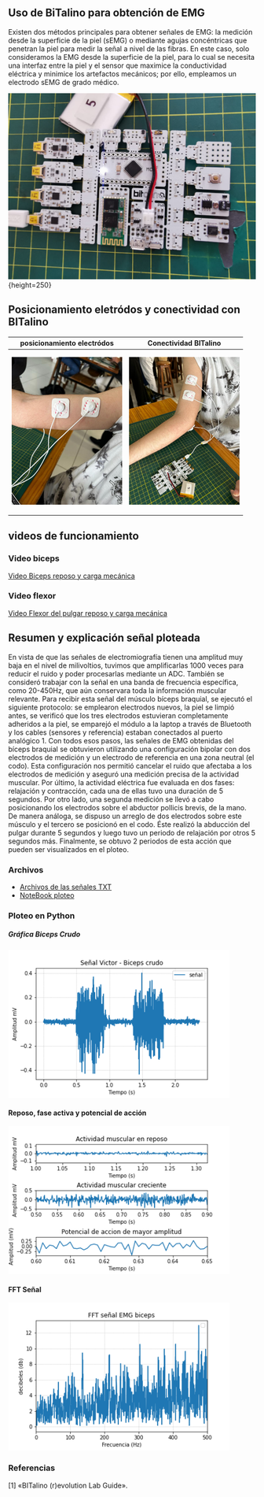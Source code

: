 ## Uso de BiTalino para obtención de EMG

Existen dos métodos principales para obtener señales de EMG: la medición desde la superficie de la piel (sEMG) o mediante agujas concéntricas que penetran la piel para medir la señal a nivel de las fibras. En este caso, solo consideramos la EMG desde la superficie de la piel, para lo cual se necesita una interfaz entre la piel y el sensor que maximice la conductividad eléctrica y minimice los artefactos mecánicos; por ello, empleamos un electrodo sEMG de grado médico.

![Foto integrantes del grupo 6](Img_videos/BITalino.jpg) {height=250}

## Posicionamiento eletródos y conectividad con BITalino

| posicionamiento electródos             | Conectividad BITalino       |
| ----------------- | ------------------------------------------------------------------ |
| <p align="justify"> <img src="Img_videos/Conectividad_biceps.jpg" height="300"> | <img src="Img_videos/Conectividad_Bitalino-biceps.jpg" height="300">

## videos de funcionamiento
### Video biceps

[Video Biceps reposo y carga mecánica](https://github.com/fruizg/Introduccion_de_senales/assets/142452596/75fbba4d-9ba5-41b2-9e4f-15cb34632860)


### Video flexor

[Video Flexor del pulgar reposo y carga mecánica](https://github.com/fruizg/Introduccion_de_senales/assets/142452596/444b03ba-27e0-4828-bdd9-c9198fdf4d59)

## Resumen y explicación señal ploteada


En vista de que las señales de electromiografía tienen una amplitud muy baja en el nivel de milivoltios, tuvimos que amplificarlas 1000 veces para reducir el ruido y poder procesarlas mediante un ADC. También se consideró trabajar con la señal en una banda de frecuencia específica, como 20-450Hz, que aún conservara toda la información muscular relevante. 
Para recibir esta señal del músculo bíceps braquial, se ejecutó el siguiente protocolo: se emplearon electrodos nuevos, la piel se limpió antes, se verificó que los tres electrodos estuvieran completamente adheridos a la piel, se emparejó el módulo a la laptop a través de Bluetooth y los cables (sensores y referencia) estaban conectados al puerto analógico 1. 
Con todos esos pasos, las señales de EMG obtenidas del bíceps braquial se obtuvieron utilizando una configuración bipolar con dos electrodos de medición y un electrodo de referencia en una zona neutral (el codo). Esta configuración nos permitió cancelar el ruido que afectaba a los electrodos de medición y aseguró una medición precisa de la actividad muscular. Por último, la actividad eléctrica fue evaluada en dos fases: relajación y contracción, cada una de ellas tuvo una duración de 5 segundos.
Por otro lado, una segunda medición se llevó a cabo posicionando los electrodos sobre el abductor pollicis brevis, de la mano. De manera análoga, se dispuso un arreglo de dos electrodos sobre este músculo y el tercero se posicionó en el codo. Éste realizó la abducción del pulgar durante 5 segundos y luego tuvo un periodo de relajación por otros 5 segundos más. Finalmente, se obtuvo 2 periodos de esta acción que pueden ser visualizados en el ploteo.
### Archivos

* [Archivos de las señales TXT ](Img_videos/) 
* [NoteBook ploteo](Lecturaseñal1.ipynb) 
### Ploteo en Python
##### Gráfica Biceps Crudo
<img src="Img_videos/SenalVictor_Biceps.png" height="300">

#### Reposo, fase activa y potencial de acción

<img src="Img_videos/DiferenciasActividadMuscular.png" height="300">

#### FFT Señal

<img src="Img_videos/FFT_Senal.png" height="300">


### Referencias

[1]	«BITalino (r)evolution Lab Guide».



